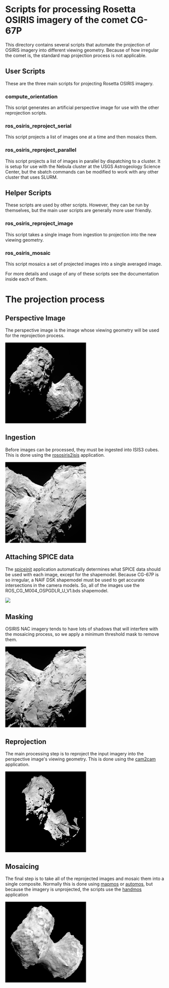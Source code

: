 # Scripts for processing Rosetta OSIRIS imagery of the comet CG-67P

This directory contains several scripts that automate the projection of
OSIRIS imagery into different viewing geometry. Because of how irregular
the comet is, the standard map projection process is not applicable.

## User Scripts

These are the three main scripts for projecting Rosetta OSIRIS imagery.

### compute_orientation

  This script generates an artificial perspective image for use with the other
  reprojection scripts.

### ros_osiris_reproject_serial

  This script projects a list of images one at a time and then mosaics them.

### ros_osiris_reproject_parallel

  This script projects a list of images in parallel by dispatching to a cluster.
  It is setup for use with the Nebula cluster at the USGS Astrogeology Science
  Center, but the sbatch commands can be modified to work with any other
  cluster that uses SLURM.

## Helper Scripts

These scripts are used by other scripts. However, they can be run by
themselves, but the main user scripts are generally more user friendly.

### ros_osiris_reproject_image

  This script takes a single image from ingestion to projection into the new
  viewing geometry.

### ros_osiris_mosaic

  This script mosaics a set of projected images into a single averaged image.

For more details and usage of any of these scripts see the documentation inside
each of them.

# The projection process

## Perspective Image

The perspective image is the image whose viewing geometry will be used for the
reprojection process.

![](images/N20140806T051914575ID30F22_reduced.png)

## Ingestion

Before images can be processed, they must be ingested into ISIS3 cubes.
This is done using the [rososiris2isis](https://isis.astrogeology.usgs.gov/Application/presentation/Tabbed/rososiris2isis/rososiris2isis.html) application.

![](images/N20140821T154217261ID30F27_reduced.png)

## Attaching SPICE data

The [spiceinit](https://isis.astrogeology.usgs.gov/Application/presentation/Tabbed/spiceinit/spiceinit.html)
application automatically determines what SPICE data should be used with each
image, except for the shapemodel. Because CG-67P is so irregular, a NAIF DSK
shapemodel must be used to get accurate intersections in the camera models.
So, all of the images use the ROS_CG_M004_OSPGDLR_U_V1.bds shapemodel.

![](http://blogs.esa.int/rosetta/files/2015/08/screenshot_ESA_NavCam_shape_model.png)

## Masking

OSIRIS NAC imagery tends to have lots of shadows that will interfere with the
mosaicing process, so we apply a minimum threshold mask to remove them.

![](images/N20140821T154217261ID30F27_mask_reduced.png)

## Reprojection

The main processing step is to reproject the input imagery into the perspective
image's viewing geometry. This is done using the
[cam2cam](https://isis.astrogeology.usgs.gov/Application/presentation/Tabbed/cam2cam/cam2cam.html) application.

![](images/N20140821T154217261ID30F27_reproj_reduced.png)

##  Mosaicing

The final step is to take all of the reprojected images and mosaic them into a
single composite. Normally this is done using [mapmos](https://isis.astrogeology.usgs.gov/Application/presentation/Tabbed/mapmos/mapmos.html)
or [automos](https://isis.astrogeology.usgs.gov/Application/presentation/Tabbed/automos/automos.html),
but because the imagery is unprojected, the scripts use the
[handmos](https://isis.astrogeology.usgs.gov/Application/presentation/Tabbed/handmos/handmos.html) application

![](images/mosaic_average_Reduce.png)
